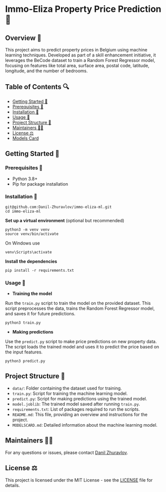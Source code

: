 # Immo-Eliza Property Price Prediction 🏡

## Overview 📝

This project aims to predict property prices in Belgium using machine learning techniques. Developed as part of a skill enhancement initiative, it leverages the BeCode dataset to train a Random Forest Regressor model, focusing on features like total area, surface area, postal code, latitude, longitude, and the number of bedrooms.

## Table of Contents 🔍
- [Getting Started 🚀](#getting-started-🚀)
- [Prerequisites 🔑](#prerequisites-🔑)
- [Installation 🔧](#installation-🔧)
- [Usage 🔄](#usage-🔄)
- [Project Structure 📁](#project-structure-📁)
- [Maintainers 👷‍♂️](#maintainers-👷‍♂️)
- [License ⚖️](#license-⚖️)
- [Models Card](MODELSCARD.md)

## Getting Started 🚀

### Prerequisites 🔑
- Python 3.8+
- Pip for package installation

### Installation 🔧

    git@github.com:Danil-Zhuravlov/immo-eliza-ml.git
    cd immo-eliza-ml

**Set up a virtual environment** (optional but recommended)

    python3 -m venv venv
    source venv/bin/activate
    
On Windows use

    venv\Scripts\activate

**Install the dependencies**

    pip install -r requirements.txt

### Usage 🔄

- **Training the model**

Run the `train.py` script to train the model on the provided dataset. This script preprocesses the data, trains the Random Forest Regressor model, and saves it for future predictions.

    python3 train.py

- **Making predictions**

Use the `predict.py` script to make price predictions on new property data. The script loads the trained model and uses it to predict the price based on the input features.

    python3 predict.py

## Project Structure 📁
- `data/`: Folder containing the dataset used for training.
- `train.py`: Script for training the machine learning model.
- `predict.py`: Script for making predictions using the trained model.
- `model.joblib`: The trained model saved after running `train.py`.
- `requirements.txt`: List of packages required to run the scripts.
- `README.md`: This file, providing an overview and instructions for the project.
- `MODELSCARD.md`: Detailed information about the machine learning model.

## Maintainers 👷‍♂️
For any questions or issues, please contact [Danil Zhuravlov](https://www.linkedin.com/in/danil-zhuravlov/).

## License ⚖️
This project is licensed under the MIT License - see the [LICENSE](LICENSE) file for details.
